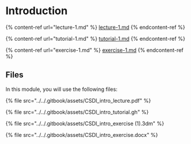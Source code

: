 # Introduction

{% content-ref url="lecture-1.md" %}
[lecture-1.md](lecture-1.md)
{% endcontent-ref %}

{% content-ref url="tutorial-1.md" %}
[tutorial-1.md](tutorial-1.md)
{% endcontent-ref %}

{% content-ref url="exercise-1.md" %}
[exercise-1.md](exercise-1.md)
{% endcontent-ref %}

## Files <a href="#intro_files" id="intro_files"></a>

In this module, you will use the following files:

{% file src="../../.gitbook/assets/CSDI_intro_lecture.pdf" %}

{% file src="../../.gitbook/assets/CSDI_intro_tutorial.gh" %}

{% file src="../../.gitbook/assets/CSDI_intro_exercise (1).3dm" %}

{% file src="../../.gitbook/assets/CSDI_intro_exercise.docx" %}

